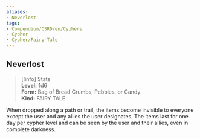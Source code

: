 ```yaml
---
aliases:
- Neverlost
tags:
- Compendium/CSRD/en/Cyphers
- Cypher
- Cypher/Fairy-Tale
---
```


  
## Neverlost  
>[!info] Stats  
> **Level:** 1d6  
> **Form:** Bag of Bread Crumbs, Pebbles, or Candy  
> **Kind:** FAIRY TALE
  
When dropped along a path or trail, the items become invisible to everyone except the user and any allies the user designates. The items last for one day per cypher level and can be seen by the user and their allies, even in complete darkness.